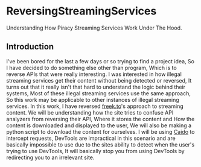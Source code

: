 # ReversingStreamingServices

Understanding How Piracy Streaming Services Work Under The Hood.

## Introduction

I've been bored for the last a few days or so trying to find a project idea, So I have decided to do something else other than program, Which is to reverse APIs that were really interesting. I was interested in how illegal streaming services get their content without being detected or reversed, It turns out that it really isn't that hard to understand the logic behind their systems, Most of these illegal streaming services use the same approach, So this work may be applicable to other instances of illegal streaming services. In this work, I have reversed [freek.to](https://freek.to/)'s approach to streaming content. We will be understanding how the site tries to confuse API analyzers from reversing their API, Where it stores the content and How the content is downloaded and displayed to the user, We will also be making a python script to download the content for ourselves. I will be using [Caido](https://caido.io/) to intercept requests, DevTools are impractical in this scenario and are basically impossible to use due to the sites ability to detect when the user's trying to use DevTools, It will basically stop you from using DevTools by redirecting you to an irrelevant site.
